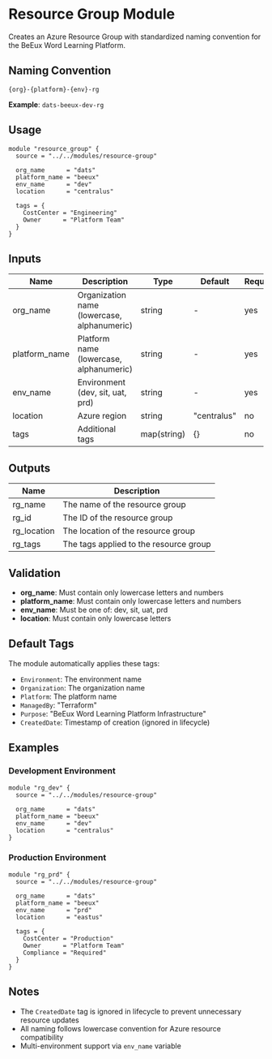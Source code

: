 # Resource Group Module

Creates an Azure Resource Group with standardized naming convention for the BeEux Word Learning Platform.

## Naming Convention

```
{org}-{platform}-{env}-rg
```

**Example**: `dats-beeux-dev-rg`

## Usage

```hcl
module "resource_group" {
  source = "../../modules/resource-group"

  org_name      = "dats"
  platform_name = "beeux"
  env_name      = "dev"
  location      = "centralus"

  tags = {
    CostCenter = "Engineering"
    Owner      = "Platform Team"
  }
}
```

## Inputs

| Name | Description | Type | Default | Required |
|------|-------------|------|---------|----------|
| org_name | Organization name (lowercase, alphanumeric) | string | - | yes |
| platform_name | Platform name (lowercase, alphanumeric) | string | - | yes |
| env_name | Environment (dev, sit, uat, prd) | string | - | yes |
| location | Azure region | string | "centralus" | no |
| tags | Additional tags | map(string) | {} | no |

## Outputs

| Name | Description |
|------|-------------|
| rg_name | The name of the resource group |
| rg_id | The ID of the resource group |
| rg_location | The location of the resource group |
| rg_tags | The tags applied to the resource group |

## Validation

- **org_name**: Must contain only lowercase letters and numbers
- **platform_name**: Must contain only lowercase letters and numbers
- **env_name**: Must be one of: dev, sit, uat, prd
- **location**: Must contain only lowercase letters

## Default Tags

The module automatically applies these tags:
- `Environment`: The environment name
- `Organization`: The organization name
- `Platform`: The platform name
- `ManagedBy`: "Terraform"
- `Purpose`: "BeEux Word Learning Platform Infrastructure"
- `CreatedDate`: Timestamp of creation (ignored in lifecycle)

## Examples

### Development Environment
```hcl
module "rg_dev" {
  source = "../../modules/resource-group"
  
  org_name      = "dats"
  platform_name = "beeux"
  env_name      = "dev"
  location      = "centralus"
}
```

### Production Environment
```hcl
module "rg_prd" {
  source = "../../modules/resource-group"
  
  org_name      = "dats"
  platform_name = "beeux"
  env_name      = "prd"
  location      = "eastus"
  
  tags = {
    CostCenter = "Production"
    Owner      = "Platform Team"
    Compliance = "Required"
  }
}
```

## Notes

- The `CreatedDate` tag is ignored in lifecycle to prevent unnecessary resource updates
- All naming follows lowercase convention for Azure resource compatibility
- Multi-environment support via `env_name` variable

